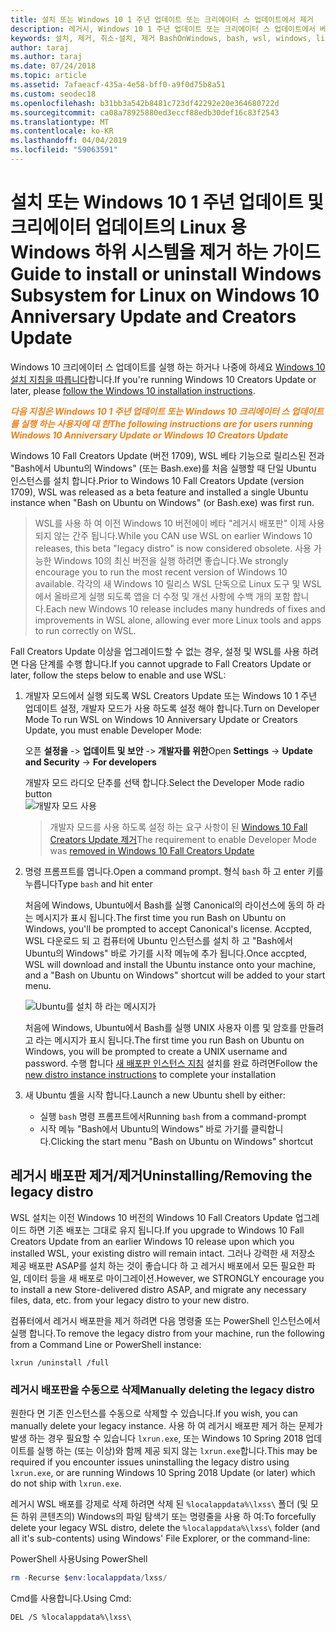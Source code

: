 ```yaml
---
title: 설치 또는 Windows 10 1 주년 업데이트 또는 크리에이터 스 업데이트에서 제거
description: 레거시, Windows 10 1 주년 업데이트 또는 크리에이터 스 업데이트에서 베타 배포판에 대 한 지침을 설치 및 제거
keywords: 설치, 제거, 취소-설치, 제거 BashOnWindows, bash, wsl, windows, linux, windowssubsystem, ubuntu, debian, suse, windows 10, 레거시, 베타, 용 windows 하위 시스템 삭제에 사용 되지 않음
author: taraj
ms.author: taraj
ms.date: 07/24/2018
ms.topic: article
ms.assetid: 7afaeacf-435a-4e58-bff0-a9f0d75b8a51
ms.custom: seodec18
ms.openlocfilehash: b31bb3a542b8481c723df42292e20e364680722d
ms.sourcegitcommit: ca08a78925880ed3eccf88edb30def16c83f2543
ms.translationtype: MT
ms.contentlocale: ko-KR
ms.lasthandoff: 04/04/2019
ms.locfileid: "59063591"
---
```

# <a name="guide-to-install-or-uninstall-windows-subsystem-for-linux-on-windows-10-anniversary-update-and-creators-update"></a><span data-ttu-id="160e9-104">설치 또는 Windows 10 1 주년 업데이트 및 크리에이터 업데이트의 Linux 용 Windows 하위 시스템을 제거 하는 가이드</span><span class="sxs-lookup"><span data-stu-id="160e9-104">Guide to install or uninstall Windows Subsystem for Linux on Windows 10 Anniversary Update and Creators Update</span></span> 

<span data-ttu-id="160e9-105">Windows 10 크리에이터 스 업데이트를 실행 하는 하거나 나중에 하세요 [Windows 10 설치 지침을 따릅니다](install-win10.md)합니다.</span><span class="sxs-lookup"><span data-stu-id="160e9-105">If you're running Windows 10 Creators Update or later, please [follow the Windows 10 installation instructions](install-win10.md).</span></span>

<strong><em><span style="color: #f28014"><span data-ttu-id="160e9-106">다음 지침은 Windows 10 1 주년 업데이트 또는 Windows 10 크리에이터 스 업데이트를 실행 하는 사용자에 대 한</span><span class="sxs-lookup"><span data-stu-id="160e9-106">The following instructions are for users running Windows 10 Anniversary Update or Windows 10 Creators Update</span></span></span></em></strong>

<span data-ttu-id="160e9-107">Windows 10 Fall Creators Update (버전 1709), WSL 베타 기능으로 릴리스된 전과 "Bash에서 Ubuntu의 Windows" (또는 Bash.exe)를 처음 실행할 때 단일 Ubuntu 인스턴스를 설치 합니다.</span><span class="sxs-lookup"><span data-stu-id="160e9-107">Prior to Windows 10 Fall Creators Update (version 1709), WSL was released as a beta feature and installed a single Ubuntu instance when "Bash on Ubuntu on Windows" (or Bash.exe) was first run.</span></span>

> <span data-ttu-id="160e9-108">WSL를 사용 하 여 이전 Windows 10 버전에이 베타 "레거시 배포판" 이제 사용 되지 않는 간주 됩니다.</span><span class="sxs-lookup"><span data-stu-id="160e9-108">While you CAN use WSL on earlier Windows 10 releases, this beta "legacy distro" is now considered obsolete.</span></span> <span data-ttu-id="160e9-109">사용 가능한 Windows 10의 최신 버전을 실행 하려면 좋습니다.</span><span class="sxs-lookup"><span data-stu-id="160e9-109">We strongly encourage you to run the most recent version of Windows 10 available.</span></span> <span data-ttu-id="160e9-110">각각의 새 Windows 10 릴리스 WSL 단독으로 Linux 도구 및 WSL에서 올바르게 실행 되도록 앱을 더 수정 및 개선 사항에 수백 개의 포함 합니다.</span><span class="sxs-lookup"><span data-stu-id="160e9-110">Each new Windows 10 release includes many hundreds of fixes and improvements in WSL alone, allowing ever more Linux tools and apps to run correctly on WSL.</span></span>

<span data-ttu-id="160e9-111">Fall Creators Update 이상을 업그레이드할 수 없는 경우, 설정 및 WSL를 사용 하려면 다음 단계를 수행 합니다.</span><span class="sxs-lookup"><span data-stu-id="160e9-111">If you cannot upgrade to Fall Creators Update or later, follow the steps below to enable and use WSL:</span></span>

1. <span data-ttu-id="160e9-112">개발자 모드에서 실행 되도록 WSL Creators Update 또는 Windows 10 1 주년 업데이트 설정, 개발자 모드가 사용 하도록 설정 해야 합니다.</span><span class="sxs-lookup"><span data-stu-id="160e9-112">Turn on Developer Mode  To run WSL on Windows 10 Anniversary Update or Creators Update, you must enable Developer Mode:</span></span>

    <span data-ttu-id="160e9-113">오픈 **설정을** -> **업데이트 및 보안** -> **개발자를 위한**</span><span class="sxs-lookup"><span data-stu-id="160e9-113">Open **Settings** -> **Update and Security** -> **For developers**</span></span>

    <span data-ttu-id="160e9-114">개발자 모드 라디오 단추를 선택 합니다.</span><span class="sxs-lookup"><span data-stu-id="160e9-114">Select the Developer Mode radio button</span></span>  
    ![개발자 모드 사용](media/updateAndSecurity.png)

    > <span data-ttu-id="160e9-116">개발자 모드를 사용 하도록 설정 하는 요구 사항이 된 [Windows 10 Fall Creators Update 제거](https://blogs.msdn.microsoft.com/commandline/2017/06/08/developer-mode-no-longer-required-for-windows-subsystem-for-linux/)</span><span class="sxs-lookup"><span data-stu-id="160e9-116">The requirement to enable Developer Mode was [removed in Windows 10 Fall Creators Update](https://blogs.msdn.microsoft.com/commandline/2017/06/08/developer-mode-no-longer-required-for-windows-subsystem-for-linux/)</span></span>

1. <span data-ttu-id="160e9-117">명령 프롬프트를 엽니다.</span><span class="sxs-lookup"><span data-stu-id="160e9-117">Open a command prompt.</span></span>  <span data-ttu-id="160e9-118">형식 `bash` 하 고 enter 키를 누릅니다</span><span class="sxs-lookup"><span data-stu-id="160e9-118">Type `bash` and hit enter</span></span>

    <span data-ttu-id="160e9-119">처음에 Windows, Ubuntu에서 Bash를 실행 Canonical의 라이선스에 동의 하 라는 메시지가 표시 됩니다.</span><span class="sxs-lookup"><span data-stu-id="160e9-119">The first time you run Bash on Ubuntu on Windows, you'll be prompted to accept Canonical's license.</span></span> <span data-ttu-id="160e9-120">Accpted, WSL 다운로드 되 고 컴퓨터에 Ubuntu 인스턴스를 설치 하 고 "Bash에서 Ubuntu의 Windows" 바로 가기를 시작 메뉴에 추가 됩니다.</span><span class="sxs-lookup"><span data-stu-id="160e9-120">Once accpted, WSL will download and install the Ubuntu instance onto your machine, and a "Bash on Ubuntu on Windows" shortcut will be added to your start menu.</span></span>

    ![Ubuntu를 설치 하 라는 메시지가](media/bashShellInstall.png)

    <span data-ttu-id="160e9-122">처음에 Windows, Ubuntu에서 Bash를 실행 UNIX 사용자 이름 및 암호를 만들려고 라는 메시지가 표시 됩니다.</span><span class="sxs-lookup"><span data-stu-id="160e9-122">The first time you run Bash on Ubuntu on Windows, you will be prompted to create a UNIX username and password.</span></span> <span data-ttu-id="160e9-123">수행 합니다 [새 배포판 인스턴스 지침](initialize-distro.md) 설치를 완료 하려면</span><span class="sxs-lookup"><span data-stu-id="160e9-123">Follow the [new distro instance instructions](initialize-distro.md) to complete your installation</span></span>

1. <span data-ttu-id="160e9-124">새 Ubuntu 셸을 시작 합니다.</span><span class="sxs-lookup"><span data-stu-id="160e9-124">Launch a new Ubuntu shell by either:</span></span>
    * <span data-ttu-id="160e9-125">실행 `bash` 명령 프롬프트에서</span><span class="sxs-lookup"><span data-stu-id="160e9-125">Running `bash` from a command-prompt</span></span>
    * <span data-ttu-id="160e9-126">시작 메뉴 "Bash에서 Ubuntu의 Windows" 바로 가기를 클릭합니다.</span><span class="sxs-lookup"><span data-stu-id="160e9-126">Clicking the start menu "Bash on Ubuntu on Windows" shortcut</span></span>

    
## <a name="uninstallingremoving-the-legacy-distro"></a><span data-ttu-id="160e9-127">레거시 배포판 제거/제거</span><span class="sxs-lookup"><span data-stu-id="160e9-127">Uninstalling/Removing the legacy distro</span></span>
<span data-ttu-id="160e9-128">WSL 설치는 이전 Windows 10 버전의 Windows 10 Fall Creators Update 업그레이드 하면 기존 배포는 그대로 유지 됩니다.</span><span class="sxs-lookup"><span data-stu-id="160e9-128">If you upgrade to Windows 10 Fall Creators Update from an earlier Windows 10 release upon which you installed WSL, your existing distro will remain intact.</span></span> <span data-ttu-id="160e9-129">그러나 강력한 새 저장소 제공 배포판 ASAP를 설치 하는 것이 좋습니다 하 고 레거시 배포에서 모든 필요한 파일, 데이터 등을 새 배포로 마이그레이션.</span><span class="sxs-lookup"><span data-stu-id="160e9-129">However, we STRONGLY encourage you to install a new Store-delivered distro ASAP, and migrate any necessary files, data, etc. from your legacy distro to your new distro.</span></span>

<span data-ttu-id="160e9-130">컴퓨터에서 레거시 배포판을 제거 하려면 다음 명령줄 또는 PowerShell 인스턴스에서 실행 합니다.</span><span class="sxs-lookup"><span data-stu-id="160e9-130">To remove the legacy distro from your machine, run the following from a Command Line or PowerShell instance:</span></span>

```console
lxrun /uninstall /full
```

### <a name="manually-deleting-the-legacy-distro"></a><span data-ttu-id="160e9-131">레거시 배포판을 수동으로 삭제</span><span class="sxs-lookup"><span data-stu-id="160e9-131">Manually deleting the legacy distro</span></span>
<span data-ttu-id="160e9-132">원한다 면 기존 인스턴스를 수동으로 삭제할 수 있습니다.</span><span class="sxs-lookup"><span data-stu-id="160e9-132">If you wish, you can manually delete your legacy instance.</span></span> <span data-ttu-id="160e9-133">사용 하 여 레거시 배포판 제거 하는 문제가 발생 하는 경우 필요할 수 있습니다 `lxrun.exe`, 또는 Windows 10 Spring 2018 업데이트를 실행 하는 (또는 이상)와 함께 제공 되지 않는 `lxrun.exe`합니다.</span><span class="sxs-lookup"><span data-stu-id="160e9-133">This may be required if you encounter issues uninstalling the legacy distro using `lxrun.exe`, or are running Windows 10 Spring 2018 Update (or later) which do not ship with `lxrun.exe`.</span></span>

<span data-ttu-id="160e9-134">레거시 WSL 배포를 강제로 삭제 하려면 삭제 된 `%localappdata%\lxss\` 폴더 (및 모든 하위 콘텐츠의) Windows의 파일 탐색기 또는 명령줄을 사용 하 여:</span><span class="sxs-lookup"><span data-stu-id="160e9-134">To forcefully delete your legacy WSL distro, delete the `%localappdata%\lxss\` folder (and all it's sub-contents) using Windows' File Explorer, or the command-line:</span></span>

<span data-ttu-id="160e9-135">PowerShell 사용</span><span class="sxs-lookup"><span data-stu-id="160e9-135">Using PowerShell</span></span>
```powershell
rm -Recurse $env:localappdata/lxss/
```

<span data-ttu-id="160e9-136">Cmd를 사용합니다.</span><span class="sxs-lookup"><span data-stu-id="160e9-136">Using Cmd:</span></span>
```console
DEL /S %localappdata%\lxss\
```
